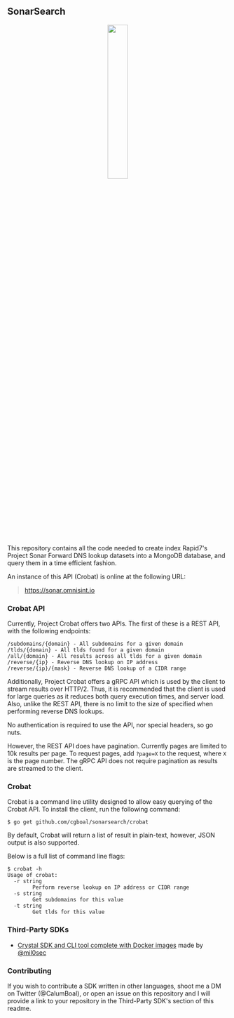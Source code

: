 ## SonarSearch
<p align="center">
  <img width="30%" height="30%" src="http://sonar.omnisint.io/img/crobat.png">
</p>
This repository contains all the code needed to create index Rapid7's Project Sonar Forward DNS lookup datasets into a MongoDB database, and query them in a time efficient fashion. 

An instance of this API (Crobat) is online at the following URL: 

> https://sonar.omnisint.io

### Crobat API

Currently, Project Crobat offers two APIs. The first of these is a REST API, with the following endpoints: 

``` normal
/subdomains/{domain} - All subdomains for a given domain
/tlds/{domain} - All tlds found for a given domain
/all/{domain} - All results across all tlds for a given domain
/reverse/{ip} - Reverse DNS lookup on IP address
/reverse/{ip}/{mask} - Reverse DNS lookup of a CIDR range
```

Additionally, Project Crobat offers a gRPC API which is used by the client to stream results over HTTP/2. Thus, it is recommended that the client is used for large queries as it reduces both query execution times, and server load. Also, unlike the REST API, there is no limit to the size of specified when performing reverse DNS lookups. 

No authentication is required to use the API, nor special headers, so go nuts. 

However, the REST API does have pagination. Currently pages are limited to 10k results per page. To request pages, add `?page=X` to the request, where `X` is the page number. The gRPC API does not require pagination as results are streamed to the client. 

### Crobat
Crobat is a command line utility designed to allow easy querying of the Crobat API. To install the client, run the following command: 
``` normal
$ go get github.com/cgboal/sonarsearch/crobat
```

By default, Crobat will return a list of result in plain-text, however, JSON output is also supported. 

Below is a full list of command line flags:
``` normal
$ crobat -h
Usage of crobat:
  -r string
        Perform reverse lookup on IP address or CIDR range
  -s string
        Get subdomains for this value
  -t string
        Get tlds for this value
```     


### Third-Party SDKs

* [Crystal SDK and CLI tool complete with Docker images](https://github.com/PercussiveElbow/crobat-sdk-crystal) made by [@mil0sec](https://twitter.com/mil0sec)

### Contributing 
If you wish to contribute a SDK written in other languages, shoot me a DM on Twitter (@CalumBoal), or open an issue on this repository and I will provide a link to your repository in the Third-Party SDK's section of this readme. 
